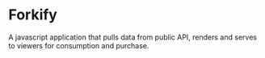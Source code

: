# Forkify

A javascript application that pulls data from public API, renders and serves to viewers for consumption and purchase.
